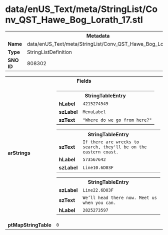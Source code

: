 <h1>data/enUS_Text/meta/StringList/Conv_QST_Hawe_Bog_Lorath_17.stl</h1><table><tr><th colspan="100%">Metadata</th></tr><tr><td><b>Name</b></td><td>data/enUS_Text/meta/StringList/Conv_QST_Hawe_Bog_Lorath_17.stl</td></tr><tr><td><b>Type</b></td><td>StringListDefinition</td></tr><tr><td><b>SNO ID</b></td><td>808302</td></tr></table>

<table><tr><th colspan="100%">Fields</th></tr><tr><td><b>arStrings</b></td><td><table><tr><th colspan="100%">StringTableEntry</th></tr><tr><td><b>hLabel</b></td><td><code>4215274549</code></td></tr><tr><td><b>szLabel</b></td><td><code>MenuLabel</code></td></tr><tr><td><b>szText</b></td><td><code>"Where do we go from here?"</code></td></tr></table>


<table><tr><th colspan="100%">StringTableEntry</th></tr><tr><td><b>szText</b></td><td><code>If there are wrecks to search, they'll be on the eastern coast.</code></td></tr><tr><td><b>hLabel</b></td><td><code>573567642</code></td></tr><tr><td><b>szLabel</b></td><td><code>Line10.6D03F</code></td></tr></table>


<table><tr><th colspan="100%">StringTableEntry</th></tr><tr><td><b>szLabel</b></td><td><code>Line22.6D03F</code></td></tr><tr><td><b>szText</b></td><td><code>We’ll head there now. Meet us when you can.</code></td></tr><tr><td><b>hLabel</b></td><td><code>2825273597</code></td></tr></table>


</td></tr><tr><td><b>ptMapStringTable</b></td><td><code>0</code></td></tr></table>

